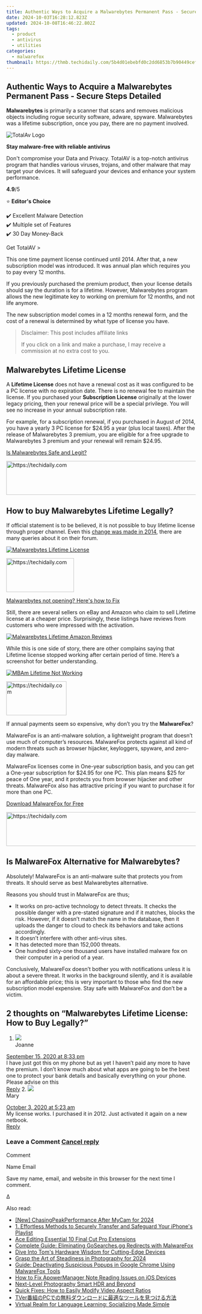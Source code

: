 ```yaml
---
title: Authentic Ways to Acquire a Malwarebytes Permanent Pass - Secure Steps Detailed
date: 2024-10-03T16:28:12.823Z
updated: 2024-10-08T16:46:22.802Z
tags:
  - product
  - antivirus
  - utilities
categories:
  - malwarefox
thumbnail: https://thmb.techidaily.com/5b4d01ebebfd0c2dd6853b7b90449cefc701dfbe2f41b747bf89f0bfa4fc6d71.jpg
---
```


## Authentic Ways to Acquire a Malwarebytes Permanent Pass - Secure Steps Detailed

**Malwarebytes** is primarily a scanner that scans and removes malicious objects including rogue security software, adware, spyware. Malwarebytes was a lifetime subscription, once you pay, there are no payment involved.

![TotalAv Logo](https://www.malwarefox.com/wp-content/uploads/2024/02/totalav-svg.webp "totalav-svg")

**Stay malware-free with reliable antivirus**

Don't compromise your Data and Privacy. TotalAV is a top-notch antivirus program that handles various viruses, trojans, and other malware that may target your devices. It will safeguard your devices and enhance your system performance.

**4.9**/5

⭐ **Editor's Choice**

✔️ Excellent Malware Detection  
✔️ Multiple set of Features  
✔️ 30 Day Money-Back

[](https://tools.techidaily.com/malwarefox/products/) Get TotalAV > 

This one time payment license continued until 2014\. After that, a new subscription model was introduced. It was annual plan which requires you to pay every 12 months.

If you previously purchased the premium product, then your license details should say the duration is for a lifetime. However, Malwarebytes program allows the new legitimate key to working on premium for 12 months, and not life anymore.

The new subscription model comes in a 12 months renewal form, and the cost of a renewal is determined by what type of license you have.

>  Disclaimer: This post includes affiliate links
>
>  If you click on a link and make a purchase, I may receive a commission at no extra cost to you.
>

## Malwarebytes Lifetime License

A **Lifetime License** does not have a renewal cost as it was configured to be a PC license with no expiration date. There is no renewal fee to maintain the license. If you purchased your **Subscription License** originally at the lower legacy pricing, then your renewal price will be a special privilege. You will see no increase in your annual subscription rate.

For example, for a subscription renewal, if you purchased in August of 2014, you have a yearly 3 PC license for $24.95 a year (plus local taxes). After the release of Malwarebytes 3 premium, you are eligible for a free upgrade to Malwarebytes 3 premium and your renewal will remain $24.95.

[Is Malwarebytes Safe and Legit?](https://tools.techidaily.com/malwarefox/products/)

<!-- affiliate ads begin -->
<a href="https://ephamedtechinc.pxf.io/c/5597632/2145009/26400" target="_top" id="2145009">
  <img src="//a.impactradius-go.com/display-ad/26400-2145009" border="0" alt="https://techidaily.com" width="728" height="90"/>
</a>
<img height="0" width="0" src="https://ephamedtechinc.pxf.io/i/5597632/2145009/26400" style="position:absolute;visibility:hidden;" border="0" />
<!-- affiliate ads end -->

## How to buy Malwarebytes Lifetime Legally?

If official statement is to be believed, it is not possible to buy lifetime license through proper channel. Even this [change was made in 2014](https://blog.malwarebytes.com/malwarebytes-news/2014/03/malwarebytes-anti-malware-2-0/), there are many queries about it on their forum.

[![Malwarebytes Lifetime License](https://www.malwarefox.com/wp-content/uploads/2019/06/Malwarebytes-Lifetime-License.png)](https://www.malwarefox.com/wp-content/uploads/2019/06/Malwarebytes-Lifetime-License.png)

<!-- affiliate ads begin -->
<a href="https://25home.pxf.io/c/5597632/2148639/16836" target="_top" id="2148639">
  <img src="//a.impactradius-go.com/display-ad/16836-2148639" border="0" alt="https://techidaily.com" width="180" height="90"/>
</a>
<img height="0" width="0" src="https://25home.pxf.io/i/5597632/2148639/16836" style="position:absolute;visibility:hidden;" border="0" />
<!-- affiliate ads end -->

[Malwarebytes not opening? Here's how to Fix](https://tools.techidaily.com/malwarefox/products/)

Still, there are several sellers on eBay and Amazon who claim to sell Lifetime license at a cheaper price. Surprisingly, these listings have reviews from customers who were impressed with the activation.

[![Malwarebytes Lifetime Amazon Reviews](https://www.malwarefox.com/wp-content/uploads/2019/06/Malwarebytes-Lifetime-Amazon-Reviews.png)](https://www.malwarefox.com/wp-content/uploads/2019/06/Malwarebytes-Lifetime-Amazon-Reviews.png)

While this is one side of story, there are other complains saying that Lifetime license stopped working after certain period of time. Here’s a screenshot for better understanding.

[![MBAm Lifetime Not Working](https://www.malwarefox.com/wp-content/uploads/2019/06/MBAm-Lifetime-Not-Working.png)](https://www.malwarefox.com/wp-content/uploads/2019/06/MBAm-Lifetime-Not-Working.png)

<!-- affiliate ads begin -->
<a href="https://malaysia-healthcare-travel-council.pxf.io/c/5597632/1576477/17382" target="_top" id="1576477">
  <img src="//a.impactradius-go.com/display-ad/17382-1576477" border="0" alt="https://techidaily.com" width="160" height="90"/>
</a>
<img height="0" width="0" src="https://malaysia-healthcare-travel-council.pxf.io/i/5597632/1576477/17382" style="position:absolute;visibility:hidden;" border="0" />
<!-- affiliate ads end -->

 If annual payments seem so expensive, why don’t you try the **MalwareFox**? 

MalwareFox is an anti-malware solution, a lightweight program that doesn’t use much of computer’s resources. MalwareFox protects against all kind of modern threats such as browser hijacker, keyloggers, spyware, and zero-day malware.

MalwareFox licenses come in One-year subscription basis, and you can get a One-year subscription for $24.95 for one PC. This plan means $25 for peace of One year, and it protects you from browser hijacker and other threats. MalwareFox also has attractive pricing if you want to purchase it for more than one PC.

[Download MalwareFox for Free](https://tools.techidaily.com/malwarefox/products/)

<!-- affiliate ads begin -->
<a href="https://aligracehair.sjv.io/c/5597632/1902294/19272" target="_top" id="1902294">
  <img src="//a.impactradius-go.com/display-ad/19272-1902294" border="0" alt="https://techidaily.com" width="728" height="90"/>
</a>
<img height="0" width="0" src="https://aligracehair.sjv.io/i/5597632/1902294/19272" style="position:absolute;visibility:hidden;" border="0" />
<!-- affiliate ads end -->

## 

## Is MalwareFox Alternative for Malwarebytes?

Absolutely! MalwareFox is an anti-malware suite that protects you from threats. It should serve as best Malwarebytes alternative.

Reasons you should trust in MalwareFox are thus;

* It works on pro-active technology to detect threats. It checks the possible danger with a pre-stated signature and if it matches, blocks the risk. However, if it doesn’t match the name in the database, then it uploads the danger to cloud to check its behaviors and take actions accordingly.
* It doesn’t interfere with other anti-virus sites.
* It has detected more than 152,000 threats.
* One hundred sixty-one thousand users have installed malware fox on their computer in a period of a year.

Conclusively, MalwareFox doesn’t bother you with notifications unless it is about a severe threat. It works in the background silently, and it is available for an affordable price; this is very important to those who find the new subscription model expensive. Stay safe with MalwareFox and don’t be a victim.

## 2 thoughts on “Malwarebytes Lifetime License: How to Buy Legally?”

1. ![](https://secure.gravatar.com/avatar/d822b35995e2ae7555ade90e33d6dabd?s=50&d=mm&r=g)  
Joanne  

[September 15, 2020 at 8:33 pm](https://tools.techidaily.com/malwarefox/products/)  
I have just got this on my phone but as yet I haven’t paid any more to have the premium. I don’t know much about what apps are going to be the best one to protect your bank details and basically everything on your phone. Please advise on this  
[Reply](https://tools.techidaily.com/malwarefox/products/)
2. ![](https://secure.gravatar.com/avatar/e0500e94faa722cce7578a78453406f4?s=50&d=mm&r=g)  
Mary  

[October 3, 2020 at 5:23 am](https://tools.techidaily.com/malwarefox/products/)  
My license works. I purchased it in 2012\. Just activated it again on a new netbook.  
[Reply](https://tools.techidaily.com/malwarefox/products/)

### Leave a Comment [Cancel reply](https://tools.techidaily.com/malwarefox/products/)

Comment

Name Email 

Save my name, email, and website in this browser for the next time I comment.

Δ

<ins class="adsbygoogle"
     style="display:block"
     data-ad-format="autorelaxed"
     data-ad-client="ca-pub-7571918770474297"
     data-ad-slot="1223367746"></ins>

<ins class="adsbygoogle"
     style="display:block"
     data-ad-client="ca-pub-7571918770474297"
     data-ad-slot="8358498916"
     data-ad-format="auto"
     data-full-width-responsive="true"></ins>

<span class="atpl-alsoreadstyle">Also read:</span>
<div><ul>
<li><a href="https://video-screen-grab.techidaily.com/new-chasingpeakperformance-after-mycam-for-2024/"><u>[New] ChasingPeakPerformance After MyCam for 2024</u></a></li>
<li><a href="https://discover-forum.techidaily.com/1-effortless-methods-to-securely-transfer-and-safeguard-your-iphones-playlist/"><u>1. Effortless Methods to Securely Transfer and Safeguard Your iPhone's Playlist</u></a></li>
<li><a href="https://extra-lessons.techidaily.com/ace-editing-essential-10-final-cut-pro-extensions/"><u>Ace Editing Essential 10 Final Cut Pro Extensions</u></a></li>
<li><a href="https://discover-forum.techidaily.com/complete-guide-eliminating-gosearchesgg-redirects-with-malwarefox/"><u>Complete Guide: Eliminating GoSearches.gg Redirects with MalwareFox</u></a></li>
<li><a href="https://hardware-tips.techidaily.com/dive-into-toms-hardware-wisdom-for-cutting-edge-devices/"><u>Dive Into Tom's Hardware Wisdom for Cutting-Edge Devices</u></a></li>
<li><a href="https://youtube-zero.techidaily.com/-the-art-of-steadiness-in-photography-for-2024/"><u>Grasp the Art of Steadiness in Photography for 2024</u></a></li>
<li><a href="https://discover-forum.techidaily.com/guide-deactivating-suspicious-popups-in-google-chrome-using-malwarefox-tools/"><u>Guide: Deactivating Suspicious Popups in Google Chrome Using MalwareFox Tools</u></a></li>
<li><a href="https://discover-forum.techidaily.com/how-to-fix-apowermanager-note-reading-issues-on-ios-devices/"><u>How to Fix ApowerManager Note Reading Issues on iOS Devices</u></a></li>
<li><a href="https://extra-information.techidaily.com/next-level-photography-smart-hdr-and-beyond/"><u>Next-Level Photography Smart HDR and Beyond</u></a></li>
<li><a href="https://discover-forum.techidaily.com/quick-fixes-how-to-easily-modify-video-aspect-ratios/"><u>Quick Fixes: How to Easily Modify Video Aspect Ratios</u></a></li>
<li><a href="https://tech-haven.techidaily.com/tverpc/"><u>TVer番組のPCでの無料ダウンロードに最適なツールを見つける方法</u></a></li>
<li><a href="https://mondly-stories.techidaily.com/virtual-realm-for-language-learning-socializing-made-simple/"><u>Virtual Realm for Language Learning: Socializing Made Simple</u></a></li>
</ul></div>

